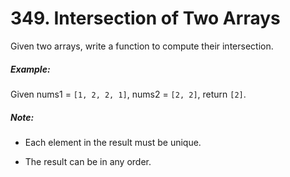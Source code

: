 # 349. Intersection of Two Arrays
Given two arrays, write a function to compute their intersection.

##### Example:

Given nums1 = `[1, 2, 2, 1]`, nums2 = `[2, 2]`, return `[2]`.

##### Note:

* Each element in the result must be unique.

* The result can be in any order.